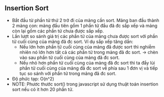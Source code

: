 ## Insertion Sort

- Bắt đầu từ phần tử thứ 2 trở đi của mảng cần sort. Mảng ban đầu thành 2 mảng con: mảng đầu tiên gồm 1 phần tử đầu đã đc sắp xếp và mảng còn lại gồm các phần tử chưa được sắp xếp.
- Lần lượt so sánh giá trị các phần tử của mảng chưa được sort với phần tử cuối cùng của mảng đã đc sort. Ví dụ sắp xếp tăng dần:
  - Nếu lớn hơn phần tử cuối cùng của mảng đã được sort thì nghiễm nhiên nó lớn hơn tất cả các phần tử trong mảng đã đc sort. -> chèn vào sau phần tử cuối cùng của mảng đã đc sort.
  - Nếu nhỏ hơn phần tử cuối cùng của mảng đã đc sort thì ta đẩy lùi phần tử cuối cùng của mảng đã đc sort về phía sau 1 đơn vị và tiếp tục so sánh với phần tử trong mảng đã đc sort.
- Độ phức tạp: O(n^2)
- NOTE: Phươc thước sort() trong javascript sử dụng thuật toán insertion sort nếu có it hơn 20 phần tử.

